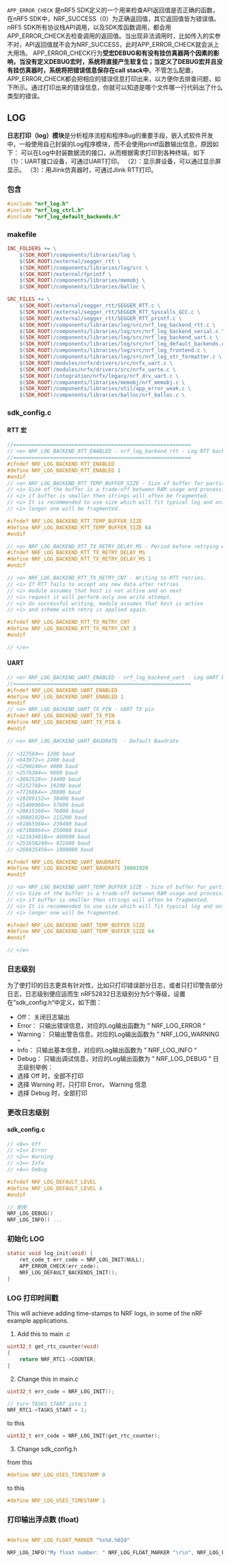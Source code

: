 `APP_ERROR_CHECK` 是nRF5 SDK定义的一个用来检查API返回值是否正确的函数，在nRF5 SDK中，NRF_SUCCESS（0）为正确返回值，其它返回值皆为错误值。nRF5 SDK所有协议栈API调用，以及SDK库函数调用，都会用APP_ERROR_CHECK去检查调用的返回值。当出现非法调用时，比如传入的实参不对，API返回值就不会为NRF_SUCCESS，此时APP_ERROR_CHECK就会派上大用场。
APP_ERROR_CHECK行为**受宏DEBUG和有没有挂仿真器两个因素的影响，当没有定义DEBUG宏时，系统将直接产生软复位；当定义了DEBUG宏并且没有挂仿真器时，系统将把错误信息保存在call stack中**。不管怎么配置，APP_ERROR_CHECK都会把相应的错误信息打印出来，以方便你去排查问题，如下所示。通过打印出来的错误信息，你就可以知道是哪个文件哪一行代码出了什么类型的错误。
## LOG
**日志打印（log）模块**是分析程序流程和程序Bug的重要手段，嵌入式软件开发中，一般使用自己封装的Log程序模块，而不会使用printf函数输出信息，原因如下：
可以在Log中封装数据流的接口，从而根据需求打印到各种终端，如下
（1）：UART接口设备，可通过UART打印。
（2）：显示屏设备，可以通过显示屏显示。
（3）：用Jlink仿真器时，可通过Jlink RTT打印。
### 包含
```c
#include "nrf_log.h"
#include "nrf_log_ctrl.h"
#include "nrf_log_default_backends.h"
```
### makefile
```makefile
INC_FOLDERS += \
	$(SDK_ROOT)/components/libraries/log \
	$(SDK_ROOT)/external/segger_rtt \
	$(SDK_ROOT)/components/libraries/log/src \
	$(SDK_ROOT)/external/fprintf \
	$(SDK_ROOT)/components/libraries/memobj \
	$(SDK_ROOT)/components/libraries/balloc \

SRC_FILES += \
	$(SDK_ROOT)/external/segger_rtt/SEGGER_RTT.c \
	$(SDK_ROOT)/external/segger_rtt/SEGGER_RTT_Syscalls_GCC.c \
	$(SDK_ROOT)/external/segger_rtt/SEGGER_RTT_printf.c \
	$(SDK_ROOT)/components/libraries/log/src/nrf_log_backend_rtt.c \
	$(SDK_ROOT)/components/libraries/log/src/nrf_log_backend_serial.c \
	$(SDK_ROOT)/components/libraries/log/src/nrf_log_backend_uart.c \
	$(SDK_ROOT)/components/libraries/log/src/nrf_log_default_backends.c \
	$(SDK_ROOT)/components/libraries/log/src/nrf_log_frontend.c \
	$(SDK_ROOT)/components/libraries/log/src/nrf_log_str_formatter.c \
	$(SDK_ROOT)/modules/nrfx/drivers/src/nrfx_uart.c \
	$(SDK_ROOT)/modules/nrfx/drivers/src/nrfx_uarte.c \
	$(SDK_ROOT)/integration/nrfx/legacy/nrf_drv_uart.c \
	$(SDK_ROOT)/components/libraries/memobj/nrf_memobj.c \
	$(SDK_ROOT)/components/libraries/util/app_error_weak.c \
	$(SDK_ROOT)/components/libraries/balloc/nrf_balloc.c \
```
### sdk_config.c
#### RTT 宏
```c
//==========================================================
// <e> NRF_LOG_BACKEND_RTT_ENABLED - nrf_log_backend_rtt - Log RTT backend
//==========================================================
#ifndef NRF_LOG_BACKEND_RTT_ENABLED
#define NRF_LOG_BACKEND_RTT_ENABLED 1
#endif
// <o> NRF_LOG_BACKEND_RTT_TEMP_BUFFER_SIZE - Size of buffer for partially processed strings. 
// <i> Size of the buffer is a trade-off between RAM usage and processing.
// <i> if buffer is smaller then strings will often be fragmented.
// <i> It is recommended to use size which will fit typical log and only the
// <i> longer one will be fragmented.

#ifndef NRF_LOG_BACKEND_RTT_TEMP_BUFFER_SIZE
#define NRF_LOG_BACKEND_RTT_TEMP_BUFFER_SIZE 64
#endif

// <o> NRF_LOG_BACKEND_RTT_TX_RETRY_DELAY_MS - Period before retrying writing to RTT 
#ifndef NRF_LOG_BACKEND_RTT_TX_RETRY_DELAY_MS
#define NRF_LOG_BACKEND_RTT_TX_RETRY_DELAY_MS 1
#endif

// <o> NRF_LOG_BACKEND_RTT_TX_RETRY_CNT - Writing to RTT retries. 
// <i> If RTT fails to accept any new data after retries
// <i> module assumes that host is not active and on next
// <i> request it will perform only one write attempt.
// <i> On successful writing, module assumes that host is active
// <i> and scheme with retry is applied again.

#ifndef NRF_LOG_BACKEND_RTT_TX_RETRY_CNT
#define NRF_LOG_BACKEND_RTT_TX_RETRY_CNT 3
#endif

// </e>
```
#### UART
```c
// <e> NRF_LOG_BACKEND_UART_ENABLED - nrf_log_backend_uart - Log UART backend
//==========================================================
#ifndef NRF_LOG_BACKEND_UART_ENABLED
#define NRF_LOG_BACKEND_UART_ENABLED 1
#endif
// <o> NRF_LOG_BACKEND_UART_TX_PIN - UART TX pin 
#ifndef NRF_LOG_BACKEND_UART_TX_PIN
#define NRF_LOG_BACKEND_UART_TX_PIN 6
#endif

// <o> NRF_LOG_BACKEND_UART_BAUDRATE  - Default Baudrate
 
// <323584=> 1200 baud 
// <643072=> 2400 baud 
// <1290240=> 4800 baud 
// <2576384=> 9600 baud 
// <3862528=> 14400 baud 
// <5152768=> 19200 baud 
// <7716864=> 28800 baud 
// <10289152=> 38400 baud 
// <15400960=> 57600 baud 
// <20615168=> 76800 baud 
// <30801920=> 115200 baud 
// <61865984=> 230400 baud 
// <67108864=> 250000 baud 
// <121634816=> 460800 baud 
// <251658240=> 921600 baud 
// <268435456=> 1000000 baud 

#ifndef NRF_LOG_BACKEND_UART_BAUDRATE
#define NRF_LOG_BACKEND_UART_BAUDRATE 30801920
#endif

// <o> NRF_LOG_BACKEND_UART_TEMP_BUFFER_SIZE - Size of buffer for partially processed strings. 
// <i> Size of the buffer is a trade-off between RAM usage and processing.
// <i> if buffer is smaller then strings will often be fragmented.
// <i> It is recommended to use size which will fit typical log and only the
// <i> longer one will be fragmented.

#ifndef NRF_LOG_BACKEND_UART_TEMP_BUFFER_SIZE
#define NRF_LOG_BACKEND_UART_TEMP_BUFFER_SIZE 64
#endif

// </e>
```
### 日志级别
为了使打印的日志更具有针对性，比如只打印错误部分日志，或者只打印警告部分日志，日志级别便应运而生
nRF52832日志级别分为5个等级，设置在”sdk_config.h“中定义，如下图：	
- Off：		关闭日志输出
- Error：		只输出错误信息，对应的Log输出函数为 ” NRF_LOG_ERROR “
- Warning：	只输出警告信息，对应的Log输出函数为 ” NRF_LOG_WARNING “
- Info：		只输出基本信息，对应的Log输出函数为 ” NRF_LOG_INFO “
- Debug：		只输出调试信息，对应的Log输出函数为 ” NRF_LOG_DEBUG “
日志级别举例：
- 选择 Off 时，全部不打印
- 选择 Warning 时，只打印 Error， Warning 信息
- 选择 Debug 时，全部打印
### 更改日志级别
#### sdk_config.c
```c
// <0=> Off 
// <1=> Error 
// <2=> Warning 
// <3=> Info 
// <4=> Debug 

#ifndef NRF_LOG_DEFAULT_LEVEL
#define NRF_LOG_DEFAULT_LEVEL 4
#endif

// 使用
NRF_LOG_DEBUG()
NRF_LOG_INFO() ...
```
### 初始化 LOG 
```c
static void log_init(void) {
    ret_code_t err_code = NRF_LOG_INIT(NULL);
    APP_ERROR_CHECK(err_code);
    NRF_LOG_DEFAULT_BACKENDS_INIT();
}
```
### LOG 打印时间戳
This will achieve adding time-stamps to NRF logs, in some of the nRF example applications.

1. Add this to main .c

```c
uint32_t get_rtc_counter(void)
{
    return NRF_RTC1->COUNTER;
}
```
2. Change this in main.c
```c
uint32_t err_code = NRF_LOG_INIT();

// turn TASKS_START into 1
NRF_RTC1->TASKS_START = 1;
```
to this
```c
uint32_t err_code = NRF_LOG_INIT(get_rtc_counter);
```
3. Change sdk_config.h

from this
```c
#define NRF_LOG_USES_TIMESTAMP 0
```
to this
```c
#define NRF_LOG_USES_TIMESTAMP 1
```

### 打印输出浮点数 (float)
```c

#define NRF_LOG_FLOAT_MARKER "%s%d.%02d"

NRF_LOG_INFO("My float number: " NRF_LOG_FLOAT_MARKER "\r\n", NRF_LOG_FLOAT(f));
```